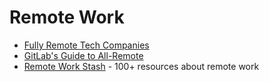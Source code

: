# Remote Work

* [Fully Remote Tech Companies](https://remotemasters.dev/fully-remote-companies)
* [GitLab's Guide to All-Remote](https://about.gitlab.com/company/culture/all-remote/guide/)
* [Remote Work Stash](https://www.remoteworkstash.com/) - 100+ resources about remote work

